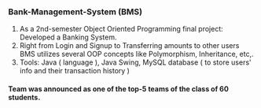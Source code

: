 ### Bank-Management-System (BMS)
1. As a 2nd-semester Object Oriented Programming final project: Developed a Banking System.
2. Right from Login and Signup to Transferring amounts to other users BMS utilizes several OOP concepts like Polymorphism, Inheritance, etc,.
3. Tools: Java ( language ), Java Swing, MySQL database ( to store users' info and their transaction history )
 #### Team was announced as one of the **top-5** teams of the class of 60 students.
